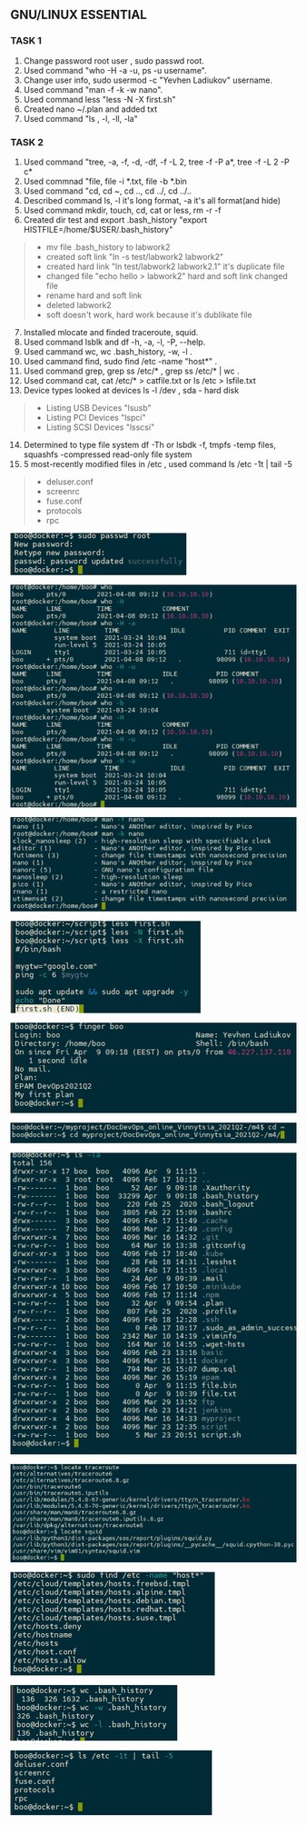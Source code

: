 ## GNU/LINUX ESSENTIAL

### TASK 1

1. Change password root user , sudo passwd root.
2. Used command "who -H -a -u, ps -u username".
3. Change user info, sudo usermod -c "Yevhen Ladiukov" username.
4. Used command "man -f -k -w nano".
5. Used command less "less -N -X first.sh"
6. Created nano ~/.plan and added txt
7. Used command "ls , -l, -ll, -la"

### TASK 2
1. Used command "tree, -a, -f, -d, -df, -f -L 2, tree -f -P a*, tree -f -L 2 -P c*
2. Used commnad "file, file -i *.txt, file -b *.bin 
3. Used command "cd, cd ~, cd .., cd ../, cd ../..
4. Described command ls, -l it's long format, -a it's all format(and hide)
5. Used command mkdir, touch, cd, cat or less, rm -r -f
6. Created dir test and export .bash_history "export HISTFILE=/home/$USER/.bash_history"
> - mv file .bash_history to labwork2
> - created soft link "ln -s test/labwork2 labwork2"
> - created hard link "ln test/labwork2 labwork2.1" it's duplicate file
> - changed file "echo hello > labwork2" hard and soft link changed file
> - rename hard and soft link
> - deleted labwork2
> - soft doesn't work, hard work because it's dublikate file
7. Installed mlocate and finded traceroute, squid.
8. Used command lsblk and df -h, -a, -l, -P, --help.
9. Used cammand wc, wc .bash_history, -w, -l .
10. Used cammand find, sudo find /etc -name "host*" .
11. Used command grep,  grep ss /etc/* , grep ss /etc/* | wc .
12. Used command cat,  cat /etc/* > catfile.txt or ls /etc > lsfile.txt
13. Device types looked at devices ls -l /dev , sda - hard disk
> - Listing USB Devices  "lsusb"
> - Listing PCI Devices  "lspci" 
> - Listing SCSI Devices "lsscsi"
14. Determined to type file system df -Th or lsbdk -f, tmpfs -temp files, squashfs -compressed read-only file system
15. 5 most-recently modified files in /etc , used command ls /etc -1t | tail -5
> - deluser.conf
> - screenrc
> - fuse.conf
> - protocols
> - rpc

![image](https://github.com/Docker-Meds/DevOps_online_Vinnytsia_2021Q2/blob/Master/m5/task5.1/images/image_2021-04-08_09-40-42.png)

![image](https://github.com/Docker-Meds/DevOps_online_Vinnytsia_2021Q2/blob/Master/m5/task5.1/images/image_2021-04-08_10-20-39.png)

![image](https://github.com/Docker-Meds/DevOps_online_Vinnytsia_2021Q2/blob/Master/m5/task5.1/images/image_2021-04-08_11-32-34.png)

![image](https://github.com/Docker-Meds/DevOps_online_Vinnytsia_2021Q2/blob/Master/m5/task5.1/images/image_2021-04-08_12-06-59.png)

![image](https://github.com/Docker-Meds/DevOps_online_Vinnytsia_2021Q2/blob/Master/m5/task5.1/images/image_2021-04-09_09-59-04.png)

![image](https://github.com/Docker-Meds/DevOps_online_Vinnytsia_2021Q2/blob/Master/m5/task5.1/images/image_2021-04-09_10-54-02.png)

![image](https://github.com/Docker-Meds/DevOps_online_Vinnytsia_2021Q2/blob/Master/m5/task5.1/images/image_2021-04-09_11-34-35.png)

![image](https://github.com/Docker-Meds/DevOps_online_Vinnytsia_2021Q2/blob/Master/m5/task5.1/images/image_2021-04-09_12-53-08.png)

![image](https://github.com/Docker-Meds/DevOps_online_Vinnytsia_2021Q2/blob/Master/m5/task5.1/images/image_2021-04-09_13-26-17.png)

![image](https://github.com/Docker-Meds/DevOps_online_Vinnytsia_2021Q2/blob/Master/m5/task5.1/images/image_2021-04-09_13-31-15.png)

![image](https://github.com/Docker-Meds/DevOps_online_Vinnytsia_2021Q2/blob/Master/m5/task5.1/images/image_2021-04-09_15-16-04.png)

